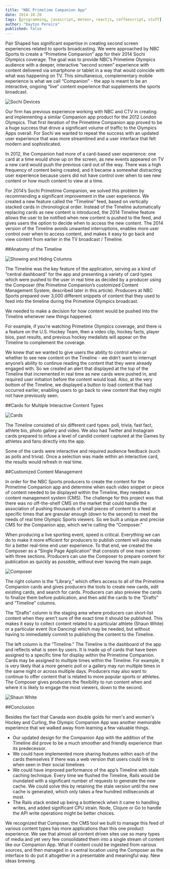 ```yaml
---
title: "NBC Primetime Campanion App"
date: 2014-10-20
tags: [programming, javascript, meteor, reactjs, coffeescript, stuff]
author: "Dayton Pereira"
published: false
---
```


Pair Shaped has significant expertise in creating second screen experiences related to sports broadcasting. We were approached by NBC Sports to create a “Primetime Companion” app for their 2014 Sochi Olympics coverage. The goal was to provide NBC’s Primetime Olympics audience with a deeper, interactive “second screen” experience with content delivered via smartphone or tablet in a way that would coincide with what was happening on TV. This simultaneous, complementary mobile experience is what we call “Companion” - the app is meant to be an interactive, ongoing “live” content experience that supplements the sports broadcast.

![Sochi Devices](/images/blogs/nbc/sochi-devices.png)

Our firm has previous experience working with NBC and CTV in creating and implementing a similar Companion app product for the 2012 London Olympics. That first iteration of the Primetime Companion app proved to be a huge success that drove a significant volume of traffic to the Olympics Apps overall. For Sochi we wanted to repeat the success with an updated user experience that was more streamlined and a user interface that felt modern and sophisticated.

In 2012, the Companion had more of a card-based user experience: one card at a time would show up on the screen, as new events appeared on TV a new card would push the previous card out of the way. There was a high frequency of content being created, and it became a somewhat distracting user experience because users did not have control over when to see new content or how much content to view at a time.

For 2014’s Sochi Primetime Companion, we solved this problem by recommending a significant improvement in the user experience. We created a new feature called the “Timeline” feed, based on vertically stacked cards in chronological order. Instead of the Timeline automatically replacing cards as new content is introduced, the 2014 Timeline feature allows the user to be notified when new content is pushed to the feed, and gives users the option to decide when to access the new content. The 2014 version of the Timeline avoids unwanted interruptions, enables more user control over when to access content, and makes it easy to go back and view content from earlier in the TV broadcast / Timeline.

##Anatomy of the Timeline

![Showing and Hiding Columns](/images/blogs/nbc/timeline-stacked.png)

The Timeline was the key feature of the application, serving as a kind of “central dashboard” for the app and presenting a variety of card types which were pushed to the user in real time as decided by a producer using the Composer (the Primetime Companion’s customized Content Management System, described later in this article). Producers at NBC Sports prepared over 3,000 different snippets of content that they used to feed into the timeline during the Primetime Olympics broadcast.

We needed to make a decision for how content would be pushed into the Timeline whenever new things happened.

For example, if you’re watching Primetime Olympics coverage, and there is a feature on the U.S. Hockey Team, then a video clip, hockey facts, player bios, past results, and previous hockey medalists will appear on the Timeline to complement the coverage.

We knew that we wanted to give users the ability to control when or whether to see new content on the Timeline - we didn’t want to interrupt anyone’s ability to continue reading the content that they were already engaged with. So we created an alert that displayed at the top of the Timeline that incremented in real time as new cards were pushed in, and required user initiation before the content would load. Also, at the very bottom of the Timeline, we displayed a button to load content that had occurred earlier, enabling users to go back to view content that they might not have previously seen.

##Cards for Multiple Interactive Content Types

![Cards](/images/blogs/nbc/cards.png)

The Timeline consisted of six different card types: poll, trivia, fast fact, athlete bio, photo gallery and video. We also had Twitter and Instagram cards prepared to infuse a level of candid content captured at the Games by athletes and fans directly into the app.

Some of the cards were interactive and required audience feedback (such as polls and trivia). Once a selection was made within an interactive card, the results would refresh in real time.

##Customized Content Management

In order for the NBC Sports producers to create the content for the Primetime Companion app and determine when each video snippet or piece of content needed to be displayed within the Timeline, they needed a content management system (CMS).
The challenge for this project was that there was no off-the-shelf CMS on the market that could handle the association of pushing thousands of small pieces of content to a feed at specific times that are granular enough (down to the second) to meet the needs of real time Olympic Sports viewers. So we built a unique and precise CMS for the Companion app, which we’re calling the “Composer.”

When producing a live sporting event, speed is critical. Everything we can do to make it more efficient for producers to publish content will also make for a better real-time end user experience. To that end, we created the Composer as a “Single Page Application” that consists of one main screen with three sections. Producers can use the Composer to prepare content for publication as quickly as possible, without ever leaving the main page.

![Composer](/images/blogs/nbc/composer-main.png)

The right column is the “Library,” which offers access to all of the Primetime Companion cards and gives producers the tools to create new cards, edit existing cards, and search for cards. Producers can also preview the cards to finalize them before publication, and then add the cards to the “Drafts” and “Timeline” columns.

The “Drafts” column is the staging area where producers can short-list content when they aren’t sure of the exact time it should be published. This makes it easy to collect content related to a particular athlete (Shaun White) or a particular event (Ice Dancing) which may be needed, but without having to immediately commit to publishing the content to the Timeline.

The left column is the “Timeline.” The Timeline is the dashboard of the app and reflects what is seen by users. It is made up of cards that have been assigned to a specific time for display within the Primetime Companion. Cards may be assigned to multiple times within the Timeline. For example, it is very likely that a more generic poll or a gallery may run multiple times in the same night or across multiple days. Producers may also want to continue to offer content that is related to more popular sports or athletes. The Composer gives producers the flexibility to run content when and where it is likely to engage the most viewers, down to the second.

![Shaun White](/images/blogs/nbc/composer-shaun-white.png)

##Conclusion

Besides the fact that Canada won double golds for men's and women's Hockey and Curling, the Olympic Companion App was another memorable experience that we walked away from learning a few valuable things.

* Our updated design for the Companion App with the addition of the Timeline did prove to be a much smoother and friendly experience than its predecessor.
* We could have implemented more sharing features within each of the cards themselves if there was a web version that users could link to when seen in their social timelines
* We could have improved performance of the app’s Timeline with stale caching technique. Every time we flushed the Timeline, Rails would be inundated with a significant number of requests to generate the new cache. We could solve this by retaining the stale version until the new cache is generated, which only takes a few hundred milliseconds at most.
* The Rails stack ended up being a bottleneck when it came to handling writes, and added significant CPU strain. Node, Clojure or Go to handle the API write operations might be better choices.

We recognized that Composer, the CMS tool we built to manage this feed of various content types has more applications than this one product experience. We see that almost all content driven sites use so many types of media and yet very few consolidated them into a single stream of content like our Companion App. What if content could be ingested from various sources, and then managed in a central location using the Composer as the interface to do put it altogether in a presentable and meaningful way. New ideas brewing.

